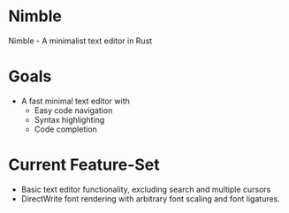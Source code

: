 # Nimble
Nimble - A minimalist text editor in Rust

# Goals
- A fast minimal text editor with
  - Easy code navigation
  - Syntax highlighting
  - Code completion

# Current Feature-Set
- Basic text editor functionality, excluding search and multiple cursors
- DirectWrite font rendering with arbitrary font scaling and font ligatures.

